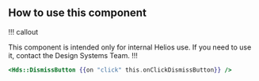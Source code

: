 ## How to use this component

!!! callout

This component is intended only for internal Helios use. If you need to use it, contact the Design Systems Team.
!!!

```handlebars
<Hds::DismissButton {{on "click" this.onClickDismissButton}} />
```
